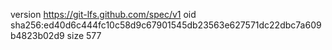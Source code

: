version https://git-lfs.github.com/spec/v1
oid sha256:ed40d6c444fc10c58d9c67901545db23563e627571dc22dbc7a609b4823b02d9
size 577
